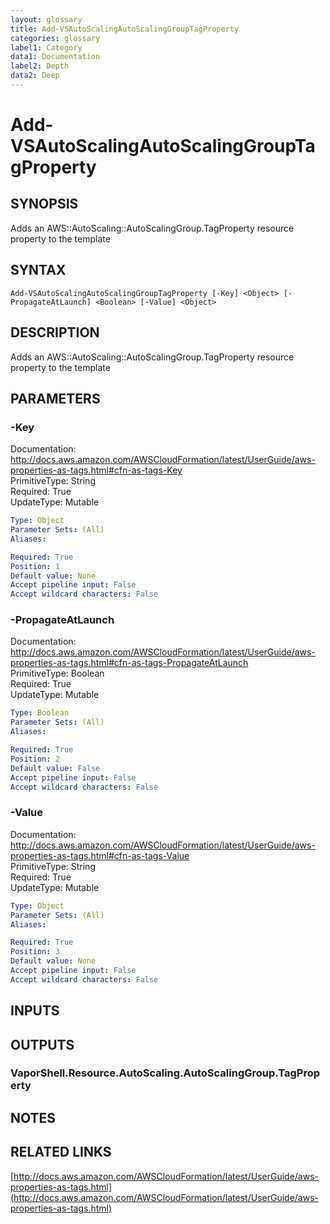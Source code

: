 ```yaml
---
layout: glossary
title: Add-VSAutoScalingAutoScalingGroupTagProperty
categories: glossary
label1: Category
data1: Documentation
label2: Depth
data2: Deep
---
```


# Add-VSAutoScalingAutoScalingGroupTagProperty

## SYNOPSIS
Adds an AWS::AutoScaling::AutoScalingGroup.TagProperty resource property to the template

## SYNTAX

```
Add-VSAutoScalingAutoScalingGroupTagProperty [-Key] <Object> [-PropagateAtLaunch] <Boolean> [-Value] <Object>
```

## DESCRIPTION
Adds an AWS::AutoScaling::AutoScalingGroup.TagProperty resource property to the template

## PARAMETERS

### -Key
Documentation: http://docs.aws.amazon.com/AWSCloudFormation/latest/UserGuide/aws-properties-as-tags.html#cfn-as-tags-Key    
PrimitiveType: String    
Required: True    
UpdateType: Mutable

```yaml
Type: Object
Parameter Sets: (All)
Aliases: 

Required: True
Position: 1
Default value: None
Accept pipeline input: False
Accept wildcard characters: False
```

### -PropagateAtLaunch
Documentation: http://docs.aws.amazon.com/AWSCloudFormation/latest/UserGuide/aws-properties-as-tags.html#cfn-as-tags-PropagateAtLaunch    
PrimitiveType: Boolean    
Required: True    
UpdateType: Mutable

```yaml
Type: Boolean
Parameter Sets: (All)
Aliases: 

Required: True
Position: 2
Default value: False
Accept pipeline input: False
Accept wildcard characters: False
```

### -Value
Documentation: http://docs.aws.amazon.com/AWSCloudFormation/latest/UserGuide/aws-properties-as-tags.html#cfn-as-tags-Value    
PrimitiveType: String    
Required: True    
UpdateType: Mutable

```yaml
Type: Object
Parameter Sets: (All)
Aliases: 

Required: True
Position: 3
Default value: None
Accept pipeline input: False
Accept wildcard characters: False
```

## INPUTS

## OUTPUTS

### VaporShell.Resource.AutoScaling.AutoScalingGroup.TagProperty

## NOTES

## RELATED LINKS

[http://docs.aws.amazon.com/AWSCloudFormation/latest/UserGuide/aws-properties-as-tags.html](http://docs.aws.amazon.com/AWSCloudFormation/latest/UserGuide/aws-properties-as-tags.html)

